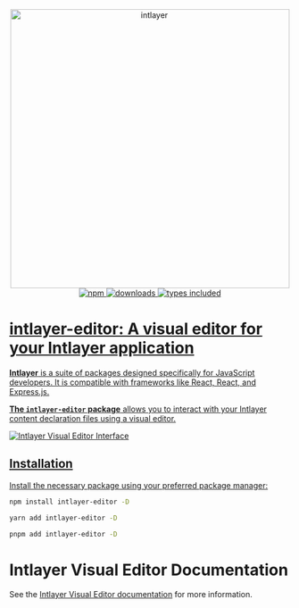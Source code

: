 <div align="center">
  <a href="https://intlayer.org">
    <img src="https://raw.githubusercontent.com/aymericzip/intlayer/572ae9c9acafb74307b81530c1931a8e98990aef/docs/assets/logo.png" width="500" alt="intlayer" />
  </a>
</div>

<div align="center">
  <a href="https://www.npmjs.com/package/intlayer-editor">
    <img alt="npm" src="https://img.shields.io/npm/v/intlayer-editor.svg?labelColor=49516F&color=8994BC" />
  </a>
  <a href="https://npmjs.org/package/intlayer-editor">
    <img alt="downloads" src="https://badgen.net/npm/dm/intlayer-editor?labelColor=49516F&color=8994BC" />
  </a>
  <a href="https://npmjs.org/package/intlayer-editor">
    <img alt="types included" src="https://badgen.net/npm/types/intlayer-editor?labelColor=49516F&color=8994BC" 
  />
</div>

# intlayer-editor: A visual editor for your Intlayer application

**Intlayer** is a suite of packages designed specifically for JavaScript developers. It is compatible with frameworks like React, React, and Express.js.

**The `intlayer-editor` package** allows you to interact with your Intlayer content declaration files using a visual editor.

![Intlayer Visual Editor Interface](https://github.com/aymericzip/intlayer/blob/main/docs/assets/visual_editor.gif)

## Installation

Install the necessary package using your preferred package manager:

```bash packageManager="npm"
npm install intlayer-editor -D
```

```bash packageManager="yarn"
yarn add intlayer-editor -D
```

```bash packageManager="pnpm"
pnpm add intlayer-editor -D
```

# Intlayer Visual Editor Documentation

See the [Intlayer Visual Editor documentation](https://intlayer.org/doc/concept/editor) for more information.
